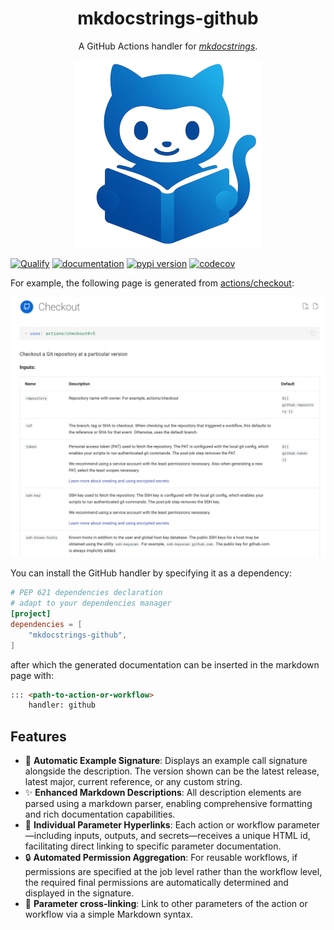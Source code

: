 <!-- --8<-- [start:header] -->

<h1 align="center">mkdocstrings-github</h1>

<p align="center">A GitHub Actions handler for <a href="https://github.com/mkdocstrings/mkdocstrings"><i>mkdocstrings</i></a>.</p>

<!-- --8<-- [end:header] -->

<p align="center"><img width=300px src="docs/img/logo.png"></p>

[![Qualify](https://github.com/watermarkhu/mkdocstrings-github/actions/workflows/qualify.yaml/badge.svg?branch=main)](https://github.com/watermarkhu/mkdocstrings-github/actions/workflows/qualify.yaml)
[![documentation](https://img.shields.io/badge/docs-mkdocs-708FCC.svg?style=flat)](https://watermarkhu.nl/mkdocstrings-github)
[![pypi version](https://img.shields.io/pypi/v/mkdocstrings-github.svg)](https://pypi.org/project/mkdocstrings-github/)
[![codecov](https://codecov.io/github/watermarkhu/mkdocstrings-github/graph/badge.svg?token=M6XW8UeURE)](https://codecov.io/github/watermarkhu/mkdocstrings-github)



For example, the following page is generated from [actions/checkout](https://github.com/actions/checkout):

<picture>
  <source media="(prefers-color-scheme: dark)" srcset="docs/img/example_dark.png">
  <source media="(prefers-color-scheme: light)" srcset="docs/img/example_light.png">
  <img alt="Fallback image description" src="docs/img/example_light.png">
</picture>


<!-- --8<-- [start:install] -->
You can install the GitHub handler by specifying it as a dependency:

```toml title="pyproject.toml"
# PEP 621 dependencies declaration
# adapt to your dependencies manager
[project]
dependencies = [
    "mkdocstrings-github",
]
```

after which the generated documentation can be inserted in the markdown page with:

```md
::: <path-to-action-or-workflow>
    handler: github
```

<!-- --8<-- [end:install] -->

<!-- --8<-- [start:footer] -->

## Features

- 📝 **Automatic Example Signature**: Displays an example call signature alongside the description. The version shown can be the latest release, latest major, current reference, or any custom string.
- ✨ **Enhanced Markdown Descriptions**: All description elements are parsed using a markdown parser, enabling comprehensive formatting and rich documentation capabilities.
- 🧩 **Individual Parameter Hyperlinks**: Each action or workflow parameter—including inputs, outputs, and secrets—receives a unique HTML id, facilitating direct linking to specific parameter documentation.
- 🔒 **Automated Permission Aggregation**: For reusable workflows, if permissions are specified at the job level rather than the workflow level, the required final permissions are automatically determined and displayed in the signature.
- 🔗 **Parameter cross-linking**: Link to other parameters of the action or workflow via a simple Markdown syntax.

<!-- --8<-- [end:footer] -->
